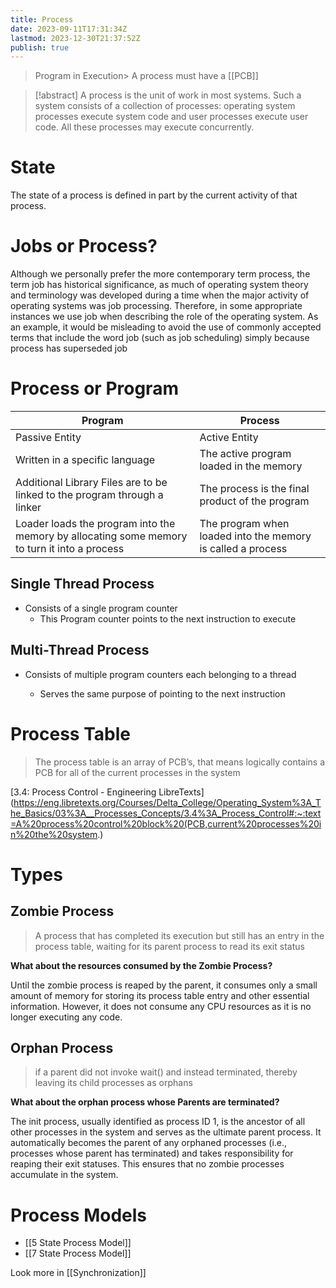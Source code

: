 ```yaml
---
title: Process
date: 2023-09-11T17:31:34Z
lastmod: 2023-12-30T21:37:52Z
publish: true
---
```


> Program in Execution>
> A process must have a [[PCB]]

> [!abstract]
> A process is the unit of work in most systems. Such a system consists of a collection of processes: operating system processes execute system code and user processes execute user code. All these processes may execute concurrently.

# State

The state of a process is defined in part by the current activity of that process.

# Jobs or Process?

Although we personally prefer the more contemporary term process, the term job has historical significance, as much of operating system theory and terminology was developed during a time when the major activity of operating systems was job processing. Therefore, in some appropriate instances we use job when describing the role of the operating system. As an example, it would be misleading to avoid the use of commonly accepted terms that include the word job (such as job scheduling) simply because process has superseded job

# Process or Program

|Program|Process|
| ----------------------------------------------------------------------------------------------| -------------------------------------------------------------|
|Passive Entity|Active Entity|
|Written in a specific language|The active program loaded in the memory|
|Additional Library Files are to be linked to the program through a linker|The process is the final product of the program|
|Loader loads the program into the memory by allocating some memory to turn it into a process|The program when loaded into the memory is called a process|

## Single Thread Process

- Consists of a single program counter
  - This Program counter points to the next instruction to execute

## Multi-Thread Process

* Consists of multiple program counters each belonging to a thread

  * Serves the same purpose of pointing to the next instruction

# Process Table

> The process table is an array of PCB’s, that means logically contains a PCB for all of the current processes in the system

[3.4: Process Control - Engineering LibreTexts](https://eng.libretexts.org/Courses/Delta_College/Operating_System%3A_The_Basics/03%3A__Processes_Concepts/3.4%3A_Process_Control#:~:text=A%20process%20control%20block%20(PCB,current%20processes%20in%20the%20system.)

# Types

## Zombie Process

> A process that has completed its execution but still has an entry in the process table, waiting for its parent process to read its exit status

**What about the resources consumed by the Zombie Process?** 

Until the zombie process is reaped by the parent, it consumes only a small amount of memory for storing its process table entry and other essential information. However, it does not consume any CPU resources as it is no longer executing any code.

## Orphan Process

> if a parent did not invoke wait() and instead terminated, thereby leaving its child processes as orphans

**What about the orphan process whose Parents are terminated?** 

The init process, usually identified as process ID 1, is the ancestor of all other processes in the system and serves as the ultimate parent process. It automatically becomes the parent of any orphaned processes (i.e., processes whose parent has terminated) and takes responsibility for reaping their exit statuses. This ensures that no zombie processes accumulate in the system.

# Process Models

- [[5 State Process Model]]
- [[7 State Process Model]]

Look more in [[Synchronization]]
